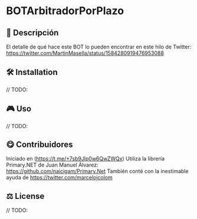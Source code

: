 # BOTArbitradorPorPlazo

## 📄 Descripción

El detalle de qué hace este BOT lo pueden encontrar en este hilo de Twitter:
https://twitter.com/MartinMasella/status/1584280919476953088

## 🛠 Installation

// TODO:

## 🎮 Uso 

// TODO:

## 😋 Contribuidores

Iniciado en (https://t.me/+7sb9Jlp0w6QwZWQx)
Utiliza la librería Primary.NET de Juan Manuel Álvarez: https://github.com/naicigam/Primary.Net
También conté con la inestimable ayuda de https://twitter.com/marcelojcolom


## ⚖️ License

// TODO:

